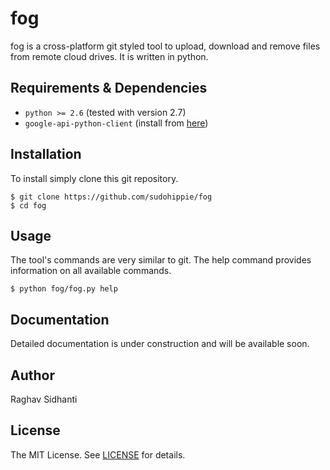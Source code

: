 # fog
fog is a cross-platform git styled tool to upload, download and remove files from remote cloud drives. It is written in
python.

## Requirements & Dependencies
* ``python >= 2.6`` (tested with version 2.7)
* ``google-api-python-client`` (install from [here](https://developers.google.com/api-client-library/python/start/installation))

## Installation
To install simply clone this git repository.

```
$ git clone https://github.com/sudohippie/fog
$ cd fog
```

## Usage
The tool's commands are very similar to git. The help command provides information on all available commands.

```
$ python fog/fog.py help
```

## Documentation
Detailed documentation is under construction and will be available soon.

## Author
Raghav Sidhanti

## License
The MIT License. See [LICENSE](LICENSE) for details.
